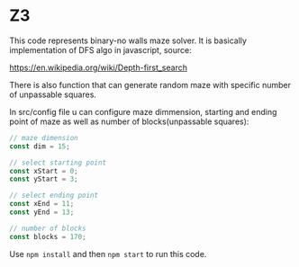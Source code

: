 # Z3
This code represents binary-no walls maze solver. It is basically implementation of DFS algo in javascript, source:

https://en.wikipedia.org/wiki/Depth-first_search

There is also function that can generate random maze with specific number of unpassable squares.

In src/config file u can configure maze dimmension, starting and ending point of maze as well as number of blocks(unpassable squares):

``` javascript
// maze dimension
const dim = 15;

// select starting point
const xStart = 0;
const yStart = 3;

// select ending point
const xEnd = 11;
const yEnd = 13;

// number of blocks
const blocks = 170;
```
Use ```npm install``` and then ```npm start``` to run this code.



